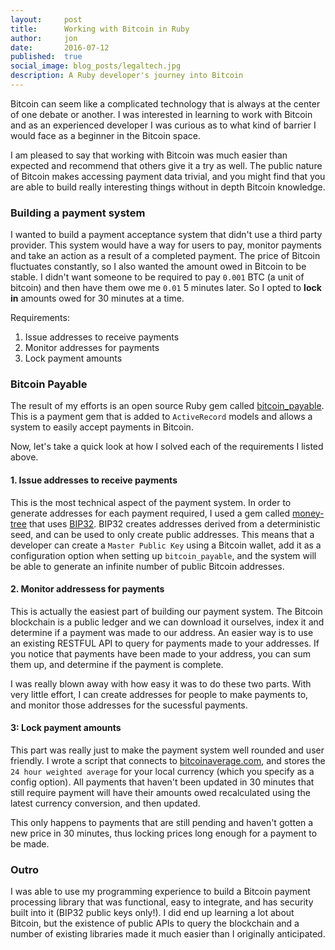 ```yaml
---
layout:     post
title:      Working with Bitcoin in Ruby
author:     jon
date:       2016-07-12
published:  true
social_image: blog_posts/legaltech.jpg
description: A Ruby developer's journey into Bitcoin
---
```


Bitcoin can seem like a complicated technology that is always at the center of one debate or another.
I was interested in learning to work with Bitcoin and as an experienced developer I was curious as to what kind of barrier I would face as a beginner in the Bitcoin space.

<!--more-->

I am pleased to say that working with Bitcoin was much easier than expected and recommend that others give it a try as well.
The public nature of Bitcoin makes accessing payment data trivial, and you might find that you are able to build really interesting things without in depth Bitcoin knowledge.

### Building a payment system

I wanted to build a payment acceptance system that didn't use a third party provider.
This system would have a way for users to pay, monitor payments and take an action as a result of a completed payment.
The price of Bitcoin fluctuates constantly, so I also wanted the amount owed in Bitcoin to be stable.
I didn't want someone to be required to pay `0.001` BTC (a unit of bitcoin) and then have them owe me `0.01` 5 minutes later.  So I opted to **lock in** amounts owed for 30 minutes at a time.

Requirements:

1. Issue addresses to receive payments
2. Monitor addresses for payments
3. Lock payment amounts

### Bitcoin Payable

The result of my efforts is an open source Ruby gem called [bitcoin_payable](https://github.com/Sailias/bitcoin_payable).
This is a payment gem that is added to `ActiveRecord` models and allows a system to easily accept payments in Bitcoin.

Now, let's take a quick look at how I solved each of the requirements I listed above.

#### 1. Issue addresses to receive payments

This is the most technical aspect of the payment system.
In order to generate addresses for each payment required, I used a gem called [money-tree](https://github.com/GemHQ/money-tree) that uses [BIP32](https://github.com/bitcoin/bips/blob/master/bip-0032.mediawiki).
BIP32 creates addresses derived from a deterministic seed, and can be used to only create public addresses.
This means that a developer can create a `Master Public Key` using a Bitcoin wallet, add it as a configuration option when setting up `bitcoin_payable`, and the system will be able to generate an infinite number of public Bitcoin addresses.

#### 2. Monitor addressess for payments

This is actually the easiest part of building our payment system.  The Bitcoin blockchain is a public ledger and we can download it ourselves, index it and determine if a payment was made to our address.
An easier way is to use an existing RESTFUL API to query for payments made to your addresses.  If you notice that payments have been made to your address, you can sum them up, and determine if the payment is complete.

I was really blown away with how easy it was to do these two parts.  With very little effort, I can create addresses for people to make payments to, and monitor those addresses for the sucessful payments.

#### 3: Lock payment amounts 

This part was really just to make the payment system well rounded and user friendly.
I wrote a script that connects to [bitcoinaverage.com](https://api.bitcoinaverage.com), and stores the `24 hour weighted average` for your local currency (which you specify as a config option).
All payments that haven't been updated in 30 minutes that still require payment will have their amounts owed recalculated using the latest currency conversion, and then updated.

This only happens to payments that are still pending and haven't gotten a new price in 30 minutes, thus locking prices long enough for a payment to be made.

### Outro

I was able to use my programming experience to build a Bitcoin payment processing library that was functional, easy to integrate, and has security built into it (BIP32 public keys only!).
I did end up learning a lot about Bitcoin, but the existence of public APIs to query the blockchain and a number of existing libraries made it much easier than I originally anticipated.


